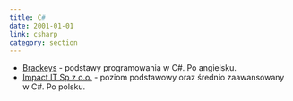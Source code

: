 ```yaml
---
title: C#
date: 2001-01-01
link: csharp
category: section
---
```


*   [Brackeys](https://www.youtube.com/channel/UCYbK_tjZ2OrIZFBvU6CCMiA) - podstawy programowania w C#. Po angielsku.
* 	[Impact IT Sp z o.o.](https://www.youtube.com/channel/UC7zgpXvOmkUvQiixN89suMw) - poziom podstawowy oraz średnio zaawansowany w C#. Po polsku.
